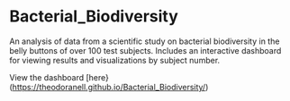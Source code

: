 # Bacterial_Biodiversity

An analysis of data from a scientific study on bacterial biodiversity in the belly buttons of over 100 test subjects. Includes an interactive dashboard for viewing results and visualizations by subject number. 

View the dashboard [here}(https://theodoranell.github.io/Bacterial_Biodiversity/)
